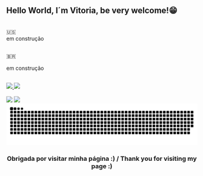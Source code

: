 ## Hello World, I´m Vitoria, be very welcome!😁

<br>
🇺🇸
<br>
em construção

##

🇧🇷
<br>

em construção


##

 <div>
  <a href="https://github.com/lixiieux">
  <img height="180em" src="https://github-readme-stats.vercel.app/api?username=lixiieux&show_icons=true&theme=dracula&include_all_commits=true&count_private=true"/>
  <img height="180em" src="https://github-readme-stats.vercel.app/api/top-langs/?username=lixiieux&layout=compact&langs_count=16&theme=dracula"/>
</div>
<div style="display: inline_block"><br>
</div>

 
<div> 
  <a href = "mailto:vi.santana0@hotmail.com"><img src="https://img.shields.io/badge/-Gmail-%23333?style=for-the-badge&logo=gmail&logoColor=white" target="_blank"></a>
  <a href="https://www.linkedin.com/in/vitoria-albertina-ribeiro-de-santana-6730241aa?utm_source=share&utm_campaign=share_via&utm_content=profile&utm_medium=android_app" target="_blank"><img src="https://img.shields.io/badge/-LinkedIn-%230077B5?style=for-the-badge&logo=linkedin&logoColor=white" target="_blank"></a> 
 
</div>
<picture>
  <source media="(prefers-color-scheme: dark)" srcset="https://raw.githubusercontent.com/lixiieux/lixiieux/output/github-contribution-grid-snake-dark.svg">
  <source media="(prefers-color-scheme: light)" srcset="https://raw.githubusercontent.com/lixiieux/lixiieux/output/github-contribution-grid-snake.svg">
  <img alt="github contribution grid snake animation" src="https://raw.githubusercontent.com/lixiieux/lixiieux/output/github-contribution-grid-snake.svg">
</picture>
 
<h3 align="center"> Obrigada por visitar minha página :) / Thank you for visiting my page :) </h3>


